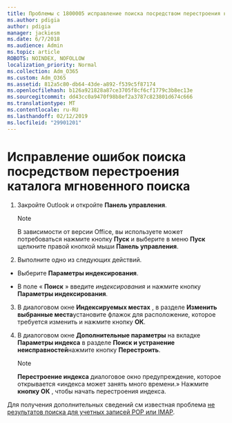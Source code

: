 ```yaml
---
title: Проблемы с 1800005 исправление поиска посредством перестроения каталога мгновенного поиска
ms.author: pdigia
author: pdigia
manager: jackiesm
ms.date: 6/7/2018
ms.audience: Admin
ms.topic: article
ROBOTS: NOINDEX, NOFOLLOW
localization_priority: Normal
ms.collection: Adm_O365
ms.custom: Adm_O365
ms.assetid: 812a5c80-db64-43de-a892-f539c5f87174
ms.openlocfilehash: b126a921828a87ce3705f8cf6cf1779c3b8ec13e
ms.sourcegitcommit: dd43cc0a9470f98b8ef2a3787c823801d674c666
ms.translationtype: MT
ms.contentlocale: ru-RU
ms.lasthandoff: 02/12/2019
ms.locfileid: "29901201"
---
```

# <a name="fix-search-issues-by-rebuilding-your-instant-search-catalog"></a>Исправление ошибок поиска посредством перестроения каталога мгновенного поиска

1. Закройте Outlook и откройте **Панель управления**.
    
    > [!NOTE]
    > В зависимости от версии Office, вы используете может потребоваться нажмите кнопку **Пуск** и выберите в меню **Пуск** щелкните правой кнопкой мыши **Панель управления**. 
  
2. Выполните одно из следующих действий.
    
  - Выберите **Параметры индексирования**.
    
  - В поле « **Поиск** » введите *индексирования* и нажмите кнопку **Параметры индексирования**.
    
3. В диалоговом окне **Индексируемых местах** , в разделе **Изменить выбранные места**установите флажок для расположение, которое требуется изменить и нажмите кнопку **ОК**.
    
4. В диалоговом окне **Дополнительные параметры** на вкладке **Параметры индекса** в разделе **Поиск и устранение неисправностей**нажмите кнопку **Перестроить**.
    
    > [!NOTE]
    > **Перестроение индекса** диалоговое окно предупреждение, которое открывается «индекса может занять много времени.» Нажмите **кнопку ОК** , чтобы начать перестроения индекса. 
  
Для получения дополнительных сведений см известная проблема [не результатов поиска для учетных записей POP или IMAP](https://support.office.com/article/51c9d2c7-a3db-4358-afdf-50d3a9e57039.aspx).
  

